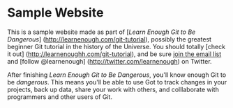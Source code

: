 # Sample Website

This is a sample website made as part of [*Learn Enough Git to Be Dangerous*] (http://learnenough.com/git-tutorial), possibly the greatest beginner Git tutorial in the history of the Universe.  You should totally [check it out] (http://learnenoughh.com/git-tutorial), and be sure [join the email list](http://learnenough.com/#email_list) and [follow @learnenough] (http://twitter.com/learnenough) on Twitter.

After finishing *Learn Enough Git to Be Dangerous*, you'll know enough Git to be *dangerous*. This means you'll be able to use Got to track changes in your projects, back up data, share your work with others, and colllaborate with programmers and other users of Git.